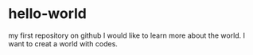 # hello-world
my first repository on github
I would like to learn more about the world. 
I want to creat a world with codes.
